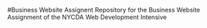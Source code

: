 #Business Website Assignent
Repository for the Business Website Assignment of the NYCDA Web Development Intensive
